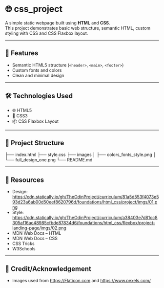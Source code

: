 # 🌐 css_project

A simple static webpage built using **HTML** and **CSS**.  
This project demonstrates basic web structure, semantic HTML, custom styling with CSS and CSS Flaxbox layout.

---

## 📌 Features

- Semantic HTML5 structure (`<header>`, `<main>`, `<footer>`)
- Custom fonts and colors
- Clean and minimal design

---

## 🛠️ Technologies Used

- 🌐 HTML5
- 🎨 CSS3
- 📦 CSS Flaxbox Layout

---

## 📂 Project Structure

├── index.html
├── style.css
├── images
│ ├── colors_fonts_style.png
│ └── full_design_one.png
└── README.md

---

## 📂 Resources

- Design: https://cdn.statically.io/gh/TheOdinProject/curriculum/81a5d553f4073e593d23a6ab00d50eef8620796d/foundations/html_css/project/imgs/01.png
- Style: https://cdn.statically.io/gh/TheOdinProject/curriculum/a38403e7d81cc8305af16ac48985cfbde87834d6/foundations/html_css/flexbox/project-landing-page/imgs/02.png
- MDN Web Docs – HTML
- MDN Web Docs – CSS
- CSS Tricks
- W3Schools

---

## 📂 Credit/Acknowledgement

- Images used from https://Flaticon.com and https://www.pexels.com/
